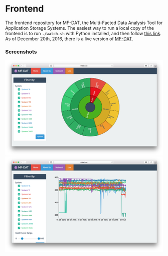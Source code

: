 # Frontend #

The frontend repository for MF-DAT, the Multi-Facted Data Analysis Tool for Application Storage Systems. The easiest way to run a local copy of the frontend is to run `./watch.sh` with Python installed, and then follow [this link](http://127.0.0.1:8080/). As of December 20th, 2016, there is a live version of [MF-DAT](http://mfdat.host/).

### Screenshots ###

![Sunburst Visualization](https://raw.githubusercontent.com/NGG-Group-CS320/Frontend/gh-pages/screenshots/sunburst.png)
![Line Graph Visualization](https://raw.githubusercontent.com/NGG-Group-CS320/Frontend/gh-pages/screenshots/line.png)
